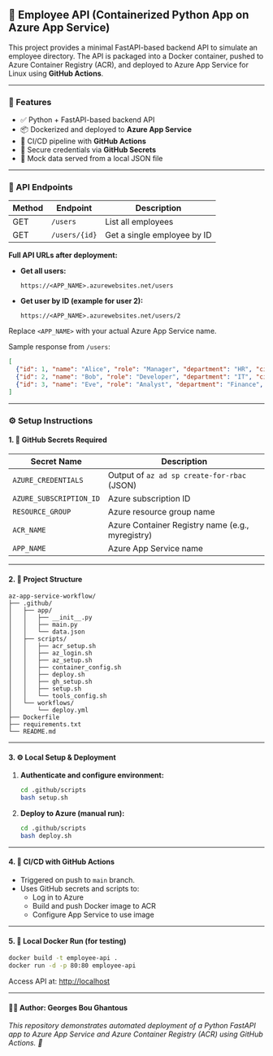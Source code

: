 ## 🐍 Employee API (Containerized Python App on Azure App Service)

This project provides a minimal FastAPI-based backend API to simulate an employee directory. The API is packaged into a Docker container, pushed to Azure Container Registry (ACR), and deployed to Azure App Service for Linux using **GitHub Actions**.

---

### 📌 Features

- ✅ Python + FastAPI-based backend API
- 📦 Dockerized and deployed to **Azure App Service**
- 🔁 CI/CD pipeline with **GitHub Actions**
- 🔐 Secure credentials via **GitHub Secrets**
- 🧪 Mock data served from a local JSON file

---

### 🧪 API Endpoints

| Method | Endpoint                   | Description                        |
|--------|----------------------------|------------------------------------|
| GET    | `/users`                   | List all employees                 |
| GET    | `/users/{id}`              | Get a single employee by ID        |

**Full API URLs after deployment:**

- **Get all users:**  
  ```
  https://<APP_NAME>.azurewebsites.net/users
  ```

- **Get user by ID (example for user 2):**  
  ```
  https://<APP_NAME>.azurewebsites.net/users/2
  ```

Replace `<APP_NAME>` with your actual Azure App Service name.

Sample response from `/users`:
```json
[
  {"id": 1, "name": "Alice", "role": "Manager", "department": "HR", "city": "Sydney"},
  {"id": 2, "name": "Bob", "role": "Developer", "department": "IT", "city": "Melbourne"},
  {"id": 3, "name": "Eve", "role": "Analyst", "department": "Finance", "city": "Brisbane"}
]
```

---

### ⚙️ Setup Instructions

#### 1. 🔐 GitHub Secrets Required

| Secret Name             | Description                                      |
|-------------------------|--------------------------------------------------|
| `AZURE_CREDENTIALS`     | Output of `az ad sp create-for-rbac` (JSON)     |
| `AZURE_SUBSCRIPTION_ID` | Azure subscription ID                           |
| `RESOURCE_GROUP`        | Azure resource group name                       |
| `ACR_NAME`              | Azure Container Registry name (e.g., myregistry)|
| `APP_NAME`              | Azure App Service name                          |

---

#### 2. 📁 Project Structure

```
az-app-service-workflow/
├── .github/
│   ├── app/
│   │   ├── __init__.py
│   │   ├── main.py
│   │   └── data.json
│   ├── scripts/
│   │   ├── acr_setup.sh
│   │   ├── az_login.sh
│   │   ├── az_setup.sh
│   │   ├── container_config.sh
│   │   ├── deploy.sh
│   │   ├── gh_setup.sh
│   │   ├── setup.sh
│   │   └── tools_config.sh
│   └── workflows/
│       └── deploy.yml
├── Dockerfile
├── requirements.txt
└── README.md
```

---

#### 3. ⚙️ Local Setup & Deployment

1. **Authenticate and configure environment:**  
   ```bash
   cd .github/scripts
   bash setup.sh
   ```

2. **Deploy to Azure (manual run):**  
   ```bash
   cd .github/scripts
   bash deploy.sh
   ```

---

#### 4. 🚀 CI/CD with GitHub Actions

- Triggered on push to `main` branch.
- Uses GitHub secrets and scripts to:
  - Log in to Azure
  - Build and push Docker image to ACR
  - Configure App Service to use image

---

#### 5. 🐳 Local Docker Run (for testing)

```bash
docker build -t employee-api .
docker run -d -p 80:80 employee-api
```

Access API at: [http://localhost](http://localhost)

---

#### 👨‍💻 Author: Georges Bou Ghantous
*This repository demonstrates automated deployment of a Python FastAPI app to Azure App Service and Azure Container Registry (ACR) using GitHub Actions. 💙*

